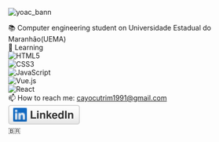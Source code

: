 

![yoac_bann](https://user-images.githubusercontent.com/78568298/110035198-1cc18b80-7d1a-11eb-9fce-9bbed382229d.jpeg)<br/>
 
 📚 Computer engineering student on Universidade Estadual do Maranhão(UEMA)<br/>
 🎯 Learning <br/>
![HTML5](https://img.shields.io/badge/-HTML5-%23E44D27?style=flat-square&logo=html5&logoColor=ffffff)<br/>
![CSS3](https://img.shields.io/badge/-CSS3-%231572B6?style=flat-square&logo=css3)<br/>
![JavaScript](https://img.shields.io/badge/-JavaScript-%23F7DF1C?style=flat-square&logo=javascript&logoColor=000000&labelColor=%23F7DF1C&color=%23FFCE5A)<br/>
![Vue.js](https://img.shields.io/badge/-Vue.js-%232c3e50?style=flat-square&logo=Vue.js)<br/>
![React](https://img.shields.io/badge/-React-%23282C34?style=flat-square&logo=react)<br/>
 📫 How to reach me: cayocutrim1991@gmail.com<br/>
<a href="https://www.linkedin.com/in/cayo-cutrim-8239a4205/"><img src="linkedin.svg" alt="LinkedIn"></a><br/>
🇧🇷
